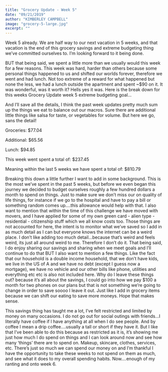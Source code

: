```yaml
---
title: "Grocery Update - Week 5"
date: "09/21/2019"
author: "KIMBERLEY CAMPBELL"
image: "grocery-5-large.jpg"
excerpt: ""
---
```


Week 5 already. We are half way to our next vacation in 5 weeks, and that vacation is the end of this grocery savings and extreme budgeting thing we’ve committed ourselves to. I’m looking forward to it being done.

BUT that being said, we spent a little more than we usually would this week for a few reasons. This week was hard, harder than others because some personal things happened to us and shifted our worlds forever, therefore we went and had lunch. Not too extreme of a reward for what happened but none the less, we had a lunch outside the apartment and spent ~$90 on it. It was wonderful, was it worth it? Hells yes it was. Here is the break down for this weeks Grocery Update week 5 extreme budgeting goal…

And I’ll save all the details, I think the past week updates pretty much sum up the things we eat to balance out our macros. Sure there are additional little things like salsa for taste, or vegetables for volume. But here we go, sans the detail!

Groceries: $77.04

Additional: $65.56

Lunch: $94.85

This week went spent a total of: $237.45

Meaning within the last 5 weeks we have spent a total of: $810.79

Breaking this down a little further I want to add in some background. This is the most we’ve spent in the past 5 weeks, but before we even began this journey we decided to budget ourselves roughly a few hundred dollars a month to spend on things. Just to make sure we don’t miss our on quality of life things, for instance if we go to the hospital and have to pay a bill or something random comes up….this allowance would help with that. I also want to mention that within the time of this challenge we have moved with movers, and I have applied for some of my own green card - alien type - residential - citizenship stuff which we all know costs too. Those things are not accounted for here, the intent is to monitor what we’ve saved so I add in as much detail as I can but everyone knows the internet can be a weird place. I don’t like adding too much detail…because that’s weird and feels weird, its just all around weird to me. Therefore I don’t do it. That being said, I do enjoy sharing our savings and sharing when we meet goals and I’ll continue to do that BUT I also want to mention a few things. Like the fact that our household is a double income household, that we don’t have kids, we live in the US of A and we have no debt (except I guess now a mortgage), we have no vehicle and our other bills like phone, utilities and everything etc etc is also not included here. Why do I leave these things out? because it’s all about the savings, I could go into how we pay $100 a month for two phones on our plans but that is not something we’re going to change in order to save soooo I leave it out. Just like I add in grocery items because we can shift our eating to save more moneys. Hope that makes sense.

This savings thing has taught me a lot, I’ve felt restricted and limited by money on many occasions. I do not go out for social outings with friends…I literally have coffee if I have anything at all when I do see people. And by coffee I mean a drip coffee….usually a tall or short if they have it. But I like that I’ve been able to do this because as restricted as it is, it’s showing me just how much I do spend on things and I can look around now and see how many ‘things’ there are to spend on. Makeup, skincare, clothes, services, etc. There’s just so much we can spend our money on and I’m thankful I have the opportunity to take these weeks to not spend on them as much, and see what it does to my overall spending habits. Now….enough of my ranting and onto week 6.
